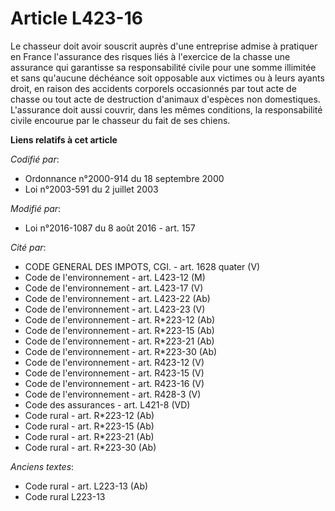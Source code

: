 # Article L423-16

Le chasseur doit avoir souscrit auprès d'une entreprise admise à pratiquer en France l'assurance des risques liés à
l'exercice de la chasse une assurance qui garantisse sa responsabilité civile pour une somme illimitée et sans qu'aucune
déchéance soit opposable aux victimes ou à leurs ayants droit, en raison des accidents corporels occasionnés par tout acte de
chasse ou tout acte de destruction d'animaux d'espèces non domestiques. L'assurance doit aussi couvrir, dans les mêmes
conditions, la responsabilité civile encourue par le chasseur du fait de ses chiens.

**Liens relatifs à cet article**

_Codifié par_:

  - Ordonnance n°2000-914 du 18 septembre 2000
  - Loi n°2003-591 du 2 juillet 2003

_Modifié par_:

  - Loi n°2016-1087 du 8 août 2016 - art. 157

_Cité par_:

  - CODE GENERAL DES IMPOTS, CGI. - art. 1628 quater (V)
  - Code de l'environnement - art. L423-12 (M)
  - Code de l'environnement - art. L423-17 (V)
  - Code de l'environnement - art. L423-22 (Ab)
  - Code de l'environnement - art. L423-23 (V)
  - Code de l'environnement - art. R*223-12 (Ab)
  - Code de l'environnement - art. R*223-15 (Ab)
  - Code de l'environnement - art. R*223-21 (Ab)
  - Code de l'environnement - art. R*223-30 (Ab)
  - Code de l'environnement - art. R423-12 (V)
  - Code de l'environnement - art. R423-15 (V)
  - Code de l'environnement - art. R423-16 (V)
  - Code de l'environnement - art. R428-3 (V)
  - Code des assurances - art. L421-8 (VD)
  - Code rural - art. R*223-12 (Ab)
  - Code rural - art. R*223-15 (Ab)
  - Code rural - art. R*223-21 (Ab)
  - Code rural - art. R*223-30 (Ab)

_Anciens textes_:

  - Code rural - art. L223-13 (Ab)
  - Code rural L223-13
